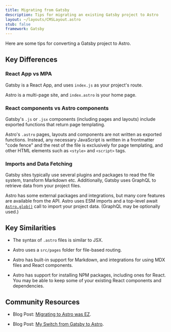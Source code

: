 ```yaml
---
title: Migrating from Gatsby
description: Tips for migrating an existing Gatsby project to Astro
layout: ~/layouts/CMSLayout.astro
stub: false
framework: Gatsby
---
```


Here are some tips for converting a Gatsby project to Astro.

## Key Differences

### React App vs MPA 

Gatsby is a React App, and uses `index.js` as your project's route. 

Astro is a multi-page site, and `index.astro` is your home page. 

### React components vs Astro components
Gatsby's `.js` or `.jsx` components (including pages and layouts) include exported functions that return page templating.

Astro's `.astro` pages, layouts and components are not written as exported functions. Instead, any necessary JavaScript is written in a frontmatter "code fence" and the rest of the file is exclusively for page templating, and other HTML elements such as `<style>` and `<script>` tags.

### Imports and Data Fetching

Gatsby sites typically use several plugins and packages to read the file system, transform Markdown etc.  Additionally, Gatsby uses GraphQL to retrieve data from your project files.

Astro has some external packages and integrations, but many core features are available from the API. Astro uses ESM imports and a top-level await [`Astro.glob()`]() call to import your project data. (GraphQL may be optionally used.)

## Key Similarities

- The syntax of `.astro` files is similar to JSX. 

- Astro uses a `src/pages` folder for file-based routing.

- Astro has built-in support for Markdown, and integrations for using MDX files and React components.

- Astro has support for installing NPM packages, including ones for React. You may be able to keep some of your existing React components and dependencies.

## Community Resources 

- Blog Post: [Migrating to Astro was EZ](https://joelhooks.com/migrating-to-astro-was-ez).

- Blog Post: [My Switch from Gatsby to Astro](https://www.joshfinnie.com/blog/my-switch-from-gatsby-to-astro/).
